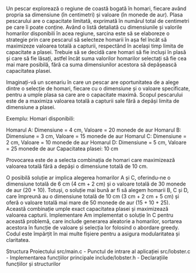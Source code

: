 Un pescar explorează o regiune de coastă bogată în homari, fiecare având propria sa dimensiune (în centimetri) și valoare (în monede de aur). Plasa pescarului are o capacitate limitată, exprimată în numărul total de centimetri pe care îi poate conține. Având o listă detaliată cu dimensiunile și valorile homarilor disponibili în acea regiune, sarcina este să se elaboreze o strategie prin care pescarul să selecteze homarii în așa fel încât să maximizeze valoarea totală a capturii, respectând în același timp limita de capacitate a plasei. Trebuie să se decidă care homari să fie incluși în plasă și care să fie lăsați, astfel încât suma valorilor homarilor selectați să fie cea mai mare posibilă, fără ca suma dimensiunilor acestora să depășească capacitatea plasei.

Imaginați-vă un scenariu în care un pescar are oportunitatea de a alege dintre o selecție de homari, fiecare cu o dimensiune și o valoare specificate, pentru a umple plasa sa care are o capacitate maximă. Scopul pescarului este de a maximiza valoarea totală a capturii sale fără a depăși limita de dimensiune a plasei.

Exemplu:
Homari disponibili:

Homarul A: Dimensiune = 4 cm, Valoare = 20 monede de aur
Homarul B: Dimensiune = 3 cm, Valoare = 15 monede de aur
Homarul C: Dimensiune = 2 cm, Valoare = 10 monede de aur
Homarul D: Dimensiune = 5 cm, Valoare = 25 monede de aur
Capacitatea plasei: 10 cm

Provocarea este de a selecta combinația de homari care maximizează valoarea totală fără a depăși o dimensiune totală de 10 cm.

O posibilă soluție ar implica alegerea homarilor A și C, oferindu-ne o dimensiune totală de 6 cm (4 cm + 2 cm) și o valoare totală de 30 monede de aur (20 + 10). Totuși, o soluție mai bună ar fi să alegem homarii B, C și D, care împreună au o dimensiune totală de 10 cm (3 cm + 2 cm + 5 cm) și oferă o valoare totală mai mare de 50 monede de aur (15 + 10 + 25). Această combinație umple exact capacitatea plasei și maximizează valoarea capturii.
Implementare
Am implementat o soluție în C pentru această problemă, care include generarea aleatorie a homarilor, sortarea acestora în funcție de valoare și selecția lor folosind o abordare greedy. Codul este împărțit în mai multe fișiere pentru a asigura modularitatea și claritatea.

Structura Proiectului
src/main.c - Punctul de intrare al aplicației
src/lobster.c - Implementarea funcțiilor principale
include/lobster.h - Declarațiile funcțiilor și structurilor
